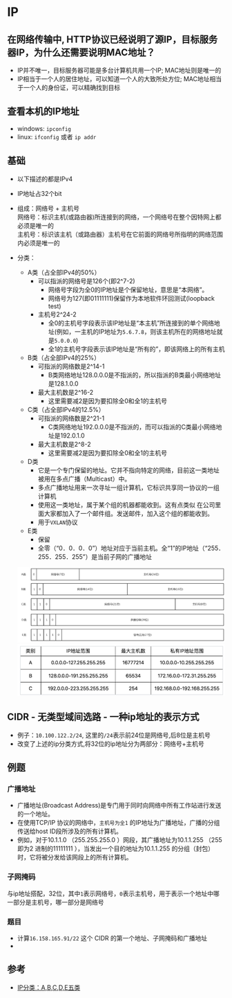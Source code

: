 # IP

## 在网络传输中, HTTP协议已经说明了源IP，目标服务器IP，为什么还需要说明MAC地址？
- IP并不唯一，目标服务器可能是多台计算机共用一个IP; MAC地址则是唯一的
- IP相当于一个人的居住地址，可以知道一个人的大致所处方位; MAC地址相当于一个人的身份证，可以精确找到目标

## 查看本机的IP地址
- windows: `ipconfig`
- linux: `ifconfig` 或者 `ip addr`

## 基础
- 以下描述的都是IPv4
- IP地址占32个bit
- 组成：网络号 + 主机号  
  网络号：标识主机(或路由器)所连接到的网络，一个网络号在整个因特网上都必须是唯一的  
  主机号：标识该主机（或路由器）主机号在它前面的网络号所指明的网络范围内必须是唯一的
- 分类：
  * A类（占全部IPv4的50%）
    - 可以指派的网络号是126个(即2^7-2)
      * 网络号字段为全0的IP地址是个保留地址，意思是“本网络”。
      * 网络号为127(即01111111)保留作为本地软件环回测试(loopback test)
    - 主机号2^24-2
      * 全0的主机号字段表示该IP地址是“本主机”所连接到的单个网络地址(例如，一主机的IP地址为`5.6.7.8`，则该主机所在的网络地址就是`5.0.0.0`)
      * 全1的主机号字段表示该IP地址是“所有的”，即该网络上的所有主机
  * B类（占全部IPv4的25%）
    - 可指派的网络数是2^14-1
      * B类网络地址128.0.0.0是不指派的，所以指派的B类最小网络地址是128.1.0.0
    - 最大主机数是2^16-2
      * 这里需要减2是因为要扣除全0和全1的主机号
  * C类（占全部IPv4的12.5%）
    - 可指派的网络数是2^21-1
      * C类网络地址192.0.0.0是不指派的，而可以指派的C类最小网络地址是192.0.1.0
    - 最大主机数是2^8-2
      * 这里需要减2是因为要扣除全0和全1的主机号
  * D类
    - 它是一个专门保留的地址。它并不指向特定的网络，目前这一类地址被用在多点广播（Multicast）中。
    - 多点广播地址用来一次寻址一组计算机，它标识共享同一协议的一组计算机
    - 使用这一类地址，属于某个组的机器都能收到。这有点类似 在公司里面大家都加入了一个邮件组。发送邮件，加入这个组的都能收到。
    - 用于`VXLAN`协议
  * E类
    - 保留
    - 全零（“0．0．0．0”）地址对应于当前主机。全“1”的IP地址（“255．255．255．255”）是当前子网的广播地址


  ![ip分类](../assets/ip分类.png)  
  ![ip主机](../assets/ip主机.png)  

## CIDR - 无类型域间选路 - 一种ip地址的表示方式
- 例子：`10.100.122.2/24`, 这里的`/24`表示前24位是网络号,后8位是主机号
- 改变了上述的ip分类方式,将32位的ip地址分为两部分：网络号+主机号


## 例题
### 广播地址
- 广播地址(Broadcast Address)是专门用于同时向网络中所有工作站进行发送的一个地址。
- 在使用TCP/IP 协议的网络中，`主机号为全1` 的IP地址为广播地址，广播的分组传送给host ID段所涉及的所有计算机。
- 例如，对于10.1.1.0 （255.255.255.0 ）网段，其广播地址为10.1.1.255 （255 即为2 进制的11111111 ），当发出一个目的地址为10.1.1.255 的分组（封包）时，它将被分发给该网段上的所有计算机。
### 子网掩码
与ip地址搭配，32位，其中`1`表示网络号，`0`表示主机号，用于表示一个地址中哪一部分是主机号，哪一部分是网络号
### 题目
- 计算`16.158.165.91/22` 这个 CIDR 的第一个地址、子网掩码和广播地址  
- 

## 参考
- [IP分类：A,B,C,D,E五类](https://www.cnblogs.com/weiyouqing/p/8940623.html)